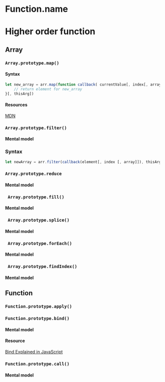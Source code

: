 # Function.name
# Higher order function
## Array
### ```Array.prototype.map()```
#### Syntax
``` javascript
let new_array = arr.map(function callback( currentValue[, index[, array]]){
    // return element for new_array
}[, thisArg])
```
#### Resources
[MDN](https://developer.mozilla.org/en-US/docs/Web/JavaScript/Reference/Global_Objects/Array/map)

### ```Array.prototype.filter()```

#### Mental model
### Syntax
```javascript
let newArray = arr.filter(callback(element[, index [, array]]), thisArg)
```
### ```Array.prototype.reduce```

#### Mental model
### ``` Array.prototype.fill()```

#### Mental model
### ``` Array.prototype.splice()```
#### Mental model
### ``` Array.prototype.forEach()```
#### Mental model
### ``` Array.prototype.findIndex()```


#### Mental model

## Function
### ```Function.prototype.apply()```
### ```Function.prototype.bind()```

#### Mental model
#### Resource
[Bind Explained in JavaScript](https://www.youtube.com/watch?v=g2WcckBB_q0)

### ```Function.prototype.call()```
#### Mental model